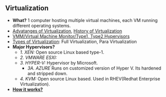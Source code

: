 ## Virtualization
- **What?** 1 computer hosting multiple virtual machines, each VM running different operating systems.
- [Advatanges of Virtualization](Advantages_of_Virtualization.md), [History of Virtualization](History_of_Virtualization.md)
- [VMM/Virtual Machine Monitor/Type1, Type2 Hypervisors](VMM_Virtual_Machine_Monitor.md)
- [Types of Virtualization](Types_of_Virtualization.md): Full Virtualization, Para Virtualization
- **Major Hypervisors?**
  - *1. XEN:* Open source Linux based type-1. 
  - *2. VMWARE ESXI:* 
  - *3. HYPER-V:* Hypervisor by Microsoft.
    - *3A. AZURE* Runs on customized version of Hyper V. Its hardened and stripped down.
  - *4. KVM:* Open source Linux based. Used in RHEV(Redhat Enterprise Virtualization).
- **[How it works?](How_Virtualization_Works)**
